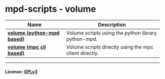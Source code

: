 # mpd-scripts - volume

| Name              | Description              |
| --- | --- |
| **[volume (python-mpd based)](./python-mpd/)** | Volume scripts using the python library python-mpd. |
| **[volume (mpc cli based)](./mpc/)** | Volume scripts directly using the mpc client directly. |
***
#### License: [GPLv3](../LICENSE)